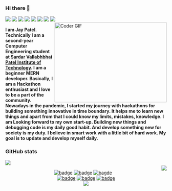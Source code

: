 ### Hi there 👋
![](https://komarev.com/ghpvc/?username=imjp19&color=blue&style=flat)
<a href="https://github.com/imjp19"><img src="https://img.shields.io/github/stars/imjp19?style=flat"/></a>
<a href="https://github.com/imjp19"><img src="https://img.shields.io/github/forks/imjp19/imjp19.github.io?style=flat"/></a>
<a href="https://github.com/imjp19"><img src="https://img.shields.io/github/issues-pr/imjp19/imjp19.github.io?style=flat?color=yellow"/></a>
<a href="https://github.com/imjp19"><img src="https://img.shields.io/github/contributors/imjp19/imjp19?color=orange"/></a>
<a href="https://github.com/imjp19"><img src="https://img.shields.io/github/followers/imjp19?style=flat"/></a>
<a href="https://twitter.com/imjp19_"><img src="https://img.shields.io/twitter/follow/imjp19_?style=social"/></a>
<a href="https://github.com/imjp19"><img src="https://img.shields.io/github/watchers/imjp19/imjp19?style=flat"/></a>
<br><img align="right" alt="Coder GIF" height=250 width=350 src="https://magiccopy.xyz/assets/images/hadder.gif"/>

**I am Jay Patel. Technically I am a second-year Computer Engineering student at [Sardar Vallabhbhai Patel Institute of Technology](https://www.svitvasad.ac.in). I am a beginner MERN developer. Basically, I am a Hackathon enthusiast and I love to be a part of the community. Nowadays in the pandemic, I started my journey with hackathons for building something innovative in time boundary. It helps me to learn new things and apart from that I could know my limits, mistakes, knowledge. I am Looking forward to my own start-up. Building new things and debugging code is my daily good habit. And develop something new for society is my duty. I believe in smart work with a little bit of hard work. My goal is to update and develop myself daily.**


### GitHub stats
<img align="left" src="https://github-readme-stats.vercel.app/api?username=imjp19&count_private=true&show_icons=truehow_icons=true" /> 
<br>
<img align="right" src="https://github-readme-stats.vercel.app/api/top-langs/?username=imjp19&count_private=true&show_icons=truehow_icons=true" />
<div align="center">

 
[![badge](https://img.shields.io/endpoint?url=https://gist.githubusercontent.com/rudrabarad/4899e2df2a3f1a5d388f6436db0059b3/raw/rb-linkedin.json)](https://www.linkedin.com/in/imjp19/)
[![badge](https://img.shields.io/endpoint?url=https://gist.githubusercontent.com/rudrabarad/5014864231f6045feea2d85de68c6e06/raw/rb-twitter.json)](https://twitter.com/imjp19_)
[![bagde](https://img.shields.io/endpoint?url=https://gist.githubusercontent.com/imjp19/0c38789d5ee493a224f702bdbb98bb7f/raw/rb-telegram.json)](https://t.me/imjp19)
<br>
[![badge](https://img.shields.io/endpoint?url=https://gist.githubusercontent.com/rudrabarad/0271c6b52cf9112891991d0c06e6999a/raw/rb-github.json)](https://github.com/imjp19)
[![badge](https://img.shields.io/endpoint?url=https://gist.githubusercontent.com/rudrabarad/d8d66e82cba5f63d802615a10faa6ad4/raw/rb-qwiklabs.json)](https://www.qwiklabs.com/public_profiles/2e43e79c-0c7c-4386-a2dc-d85642409e27)
[![badge](https://img.shields.io/endpoint?url=https://gist.githubusercontent.com/rudrabarad/0f7d9a39bbee15a32d1182669b359dd1/raw/rb-instagram.json)](https://www.instagram.com/gujjucoder_/)
<br>
<a href="https://github.com/imjp19/imjp19/issues/new"><img src="https://img.shields.io/badge/Query-Ask_Me_Anything-1DA1F2"/></a>
</div>  


